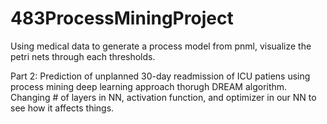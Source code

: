 # 483ProcessMiningProject
Using medical data to generate a process model from pnml, visualize the petri nets through each thresholds.

Part 2:
Prediction of unplanned 30-day readmission of ICU patiens using process mining deep learning approach thorugh DREAM algorithm.
Changing # of layers in NN, activation function, and optimizer in our NN to see how it affects things.
